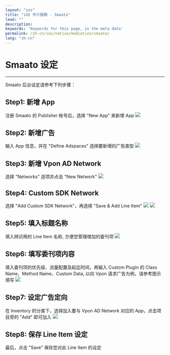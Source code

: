 ```yaml
---
layout: "ios"
title: "iOS 中介服務 - Smaato"
lead: ""
description:
keywords: 'Keywords for this page, in the meta data'
permalink: /zh-cn/ios/native/mediation/smaato/
lang: "zh-cn"
---
```

# Smaato 设定
---
Smaato 后台设定请参考下列步骤：

## Step1: 新增 App
注册 Smaato 的 Publisher 帐号后，选择 "New App" 来新增 App
![][1]

## Step2: 新增广告
输入 App 信息，并在 "Define Adspaces" 选择要新增的广告类型
![][2]

## Step3: 新增 Vpon AD Network
选择 "Networks" 选项并点击 "New Network"
![][3]

## Step4: Custom SDK Network
选择 "Add Custom SDK Network"，再选择 "Save & Add Line Item"
![][4]
![][5]

## Step5: 填入标题名称
填入辨识用的 Line Item 名称, 方便您管理增加的委刊项
![][6]

## Step6: 填写委刊项内容
填入委刊项的优先级、流量配置及起迄时间，再输入 Custom Plugin 的 Class Name、Method Name、Custom Data, 以向 Vpon 请求广告为例，请参考图示填写
![][7]

## Step7: 设定广告定向
在 Inventory 的分类下，选择加入要与 Vpon AD Network 对应的 App，点击项目旁的 "Add" 即可加入
![][8]

## Step8: 保存 Line Item 设定
最后，点击 "Save" 保存您对此 Line Item 的设定


  [1]: {{site.imgurl}}/Smaato_001.png
  [2]: {{site.imgurl}}/Smaato_010.png
  [3]: {{site.imgurl}}/Smaato_003.png
  [4]: {{site.imgurl}}/Smaato_004.png
  [5]: {{site.imgurl}}/Smaato_005.png
  [6]: {{site.imgurl}}/Smaato_006.png
  [7]: {{site.imgurl}}/Smaato_016.png
  [8]: {{site.imgurl}}/Smaato_013.png
